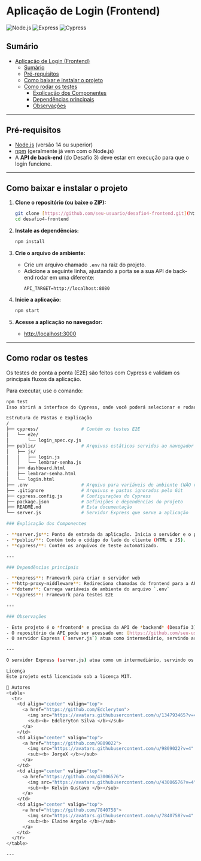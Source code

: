 # Aplicação de Login (Frontend)

![Node.js](https://img.shields.io/badge/node-%3E%3D14.0.0-green)
![Express](https://img.shields.io/badge/express-%5E4.18.2-blue)
![Cypress](https://img.shields.io/badge/tested%20with-Cypress-yellowgreen)

## Sumário
- [Aplicação de Login (Frontend)](#aplicação-de-login-frontend)
  - [Sumário](#sumário)
  - [Pré-requisitos](#pré-requisitos)
  - [Como baixar e instalar o projeto](#como-baixar-e-instalar-o-projeto)
  - [Como rodar os testes](#como-rodar-os-testes)
    - [Explicação dos Componentes](#explicação-dos-componentes)
    - [Dependências principais](#dependências-principais)
    - [Observações](#observações)

---

## Pré-requisitos

- [Node.js](https://nodejs.org/) (versão 14 ou superior)
- [npm](https://www.npmjs.com/) (geralmente já vem com o Node.js)
- A **API de back-end** (do Desafio 3) deve estar em execução para que o login funcione.

---

## Como baixar e instalar o projeto

1.  **Clone o repositório (ou baixe o ZIP):**

    ```bash
    git clone [https://github.com/seu-usuario/desafio4-frontend.git](https://github.com/seu-usuario/desafio4-frontend.git)
    cd desafio4-frontend
    ```

2.  **Instale as dependências:**

    ```bash
    npm install
    ```

3.  **Crie o arquivo de ambiente:**
    - Crie um arquivo chamado `.env` na raiz do projeto.
    - Adicione a seguinte linha, ajustando a porta se a sua API de back-end rodar em uma diferente:
      ```
      API_TARGET=http://localhost:8080
      ```

4.  **Inicie a aplicação:**

    ```bash
    npm start
    ```

5.  **Acesse a aplicação no navegador:**
    - [http://localhost:3000](http://localhost:3000)

---

## Como rodar os testes

Os testes de ponta a ponta (E2E) são feitos com Cypress e validam os principais fluxos da aplicação.

Para executar, use o comando:

```bash
npm test
Isso abrirá a interface do Cypress, onde você poderá selecionar e rodar os testes.

Estrutura de Pastas e Explicação
/
├── cypress/                # Contém os testes E2E
│   └── e2e/
│       └── login_spec.cy.js
├── public/                 # Arquivos estáticos servidos ao navegador
│   ├── js/
│   │   ├── login.js
│   │   └── lembrar-senha.js
│   ├── dashboard.html
│   ├── lembrar-senha.html
│   └── login.html
├── .env                    # Arquivo para variáveis de ambiente (NÃO versionar)
├── .gitignore              # Arquivos e pastas ignorados pelo Git
├── cypress.config.js       # Configurações do Cypress
├── package.json            # Definições e dependências do projeto
├── README.md               # Esta documentação
└── server.js               # Servidor Express que serve a aplicação  

### Explicação dos Componentes

- **server.js**: Ponto de entrada da aplicação. Inicia o servidor e o proxy para a API.  
- **public/**: Contém todo o código do lado do cliente (HTML e JS).  
- **cypress/**: Contém os arquivos de teste automatizado.

---

### Dependências principais

- **express**: Framework para criar o servidor web  
- **http-proxy-middleware**: Redireciona chamadas do frontend para a API  
- **dotenv**: Carrega variáveis de ambiente do arquivo `.env`  
- **cypress**: Framework para testes E2E

---

### Observações

- Este projeto é o *frontend* e precisa da API de *backend* (Desafio 3) para funcionar completamente.  
- O repositório da API pode ser acessado em: [https://github.com/seu-usuario/desafio3-backend](https://github.com/seu-usuario/desafio3-backend)  
- O servidor Express (`server.js`) atua como intermediário, servindo arquivos estáticos e redirecionando chamadas de API, evitando problemas de CORS.

---

O servidor Express (server.js) atua como um intermediário, servindo os arquivos estáticos e redirecionando as chamadas de API para o backend, evitando problemas de CORS.

Licença
Este projeto está licenciado sob a licença MIT.

👤 Autores
<table>
  <tr>
    <td align="center" valign="top">
      <a href="https://github.com/Edcleryton">
        <img src="https://avatars.githubusercontent.com/u/134793465?v=4" width="50px" alt="Edcleryton Silva"/><br />
        <sub><b> Edcleryton Silva </b></sub>
      </a>
    </td>
    <td align="center" valign="top">
      <a href="https://github.com/9809022">
        <img src="https://avatars.githubusercontent.com/u/9809022?v=4" width="50px" alt="Autor 1"/><br />
        <sub><b> JorgeX </b></sub>
      </a>
    </td>
    <td align="center" valign="top">
      <a href="https://github.com/43006576">
        <img src="https://avatars.githubusercontent.com/u/43006576?v=4" width="50px" alt="Autor 2"/><br />
        <sub><b> Kelvin Gustavo </b></sub>
      </a>
    </td>
    <td align="center" valign="top">
      <a href="https://github.com/7840758">
        <img src="https://avatars.githubusercontent.com/u/7840758?v=4" width="50px" alt="Autor 3"/><br />
        <sub><b> Elaine Argolo </b></sub>
      </a>
    </td>
  </tr>
</table>

---